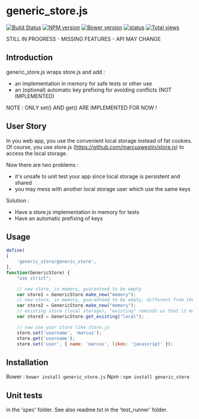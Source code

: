 generic_store.js
================

[![Build Status](https://travis-ci.org/Offirmo/generic_store.js.png?branch=master)](https://travis-ci.org/Offirmo/generic_store.js)
[![NPM version](https://badge.fury.io/js/generic_store.png)](http://badge.fury.io/js/generic_store)
[![Bower version](https://badge.fury.io/bo/generic_store.js.png)](http://badge.fury.io/bo/generic_store.js)
[![status](https://sourcegraph.com/api/repos/github.com/Offirmo/generic_store.js/badges/status.png)](https://sourcegraph.com/github.com/Offirmo/generic_store.js)
[![Total views](https://sourcegraph.com/api/repos/github.com/Offirmo/generic_store.js/counters/views.png)](https://sourcegraph.com/github.com/Offirmo/generic_store.js)

STILL IN PROGRESS - MISSING FEATURES - API MAY CHANGE

Introduction
------------

generic_store.js wraps store.js and add :
- an implementation in memory for safe tests or other use
- an (optional) automatic key prefixing for avoiding conflicts (NOT IMPLEMENTED)

NOTE : ONLY set() AND get() ARE IMPLEMENTED FOR NOW !

User Story
----------

In you web app, you use the convenient local storage instead of fat cookies. Of course,
you use store.js (https://github.com/marcuswestin/store.js) to access the local storage.

Now there are two problems :
- it's unsafe to unit test your app since local storage is persistent and shared
- you may mess with another local storage user which use the same keys

Solution :
- Have a store.js implementation in memory for tests
- Have an automatic prefixing of keys

Usage
-----

```javascript
define(
[
	'generic_store/generic_store',
],
function(GenericStore) {
	"use strict";

	// new store, in memory, guaranteed to be empty
	var store1 = GenericStore.make_new("memory");
	// new store, in memory, guaranteed to be empty, different from the previous one
	var store2 = GenericStore.make_new("memory");
	// existing store (local storage), "existing" reminds us that it may already contain data
	var store3 = GenericStore.get_existing("local");

	// now use your store like store.js
	store.set('username', 'marcus');
	store.get('username');
	store.set('user', { name: 'marcus', likes: 'javascript' });

```

Installation
------------

Bower : `bower install generic_store.js`
Npm : `npm install generic_store`

Unit tests
----------

in the 'spec' folder. See also readme.txt in the 'test_runner' folder.
